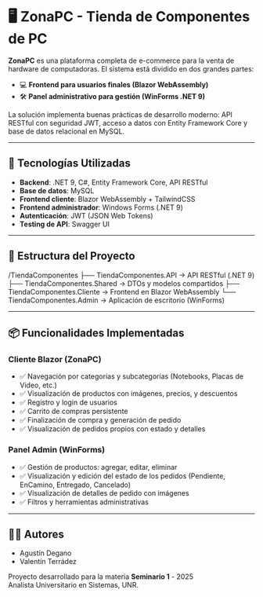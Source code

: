 # 🖥️ ZonaPC - Tienda de Componentes de PC

**ZonaPC** es una plataforma completa de e-commerce para la venta de hardware de computadoras. El sistema está dividido en dos grandes partes:

- 💻 **Frontend para usuarios finales (Blazor WebAssembly)**
- 🛠️ **Panel administrativo para gestión (WinForms .NET 9)**

La solución implementa buenas prácticas de desarrollo moderno: API RESTful con seguridad JWT, acceso a datos con Entity Framework Core y base de datos relacional en MySQL.

---

## 🚀 Tecnologías Utilizadas

- **Backend**: .NET 9, C#, Entity Framework Core, API RESTful
- **Base de datos**: MySQL
- **Frontend cliente**: Blazor WebAssembly + TailwindCSS
- **Frontend administrador**: Windows Forms (.NET 9)
- **Autenticación**: JWT (JSON Web Tokens)
- **Testing de API**: Swagger UI

---

## 🧩 Estructura del Proyecto

/TiendaComponentes
├── TiendaComponentes.API → API RESTful (.NET 9)
├── TiendaComponentes.Shared → DTOs y modelos compartidos
├── TiendaComponentes.Cliente → Frontend en Blazor WebAssembly
└── TiendaComponentes.Admin → Aplicación de escritorio (WinForms)

---

## 📦 Funcionalidades Implementadas

### Cliente Blazor (ZonaPC)
- ✅ Navegación por categorías y subcategorías (Notebooks, Placas de Video, etc.)
- ✅ Visualización de productos con imágenes, precios, y descuentos
- ✅ Registro y login de usuarios
- ✅ Carrito de compras persistente
- ✅ Finalización de compra y generación de pedido
- ✅ Visualización de pedidos propios con estado y detalles

### Panel Admin (WinForms)
- ✅ Gestión de productos: agregar, editar, eliminar
- ✅ Visualización y edición del estado de los pedidos (Pendiente, EnCamino, Entregado, Cancelado)
- ✅ Visualización de detalles de pedido con imágenes
- ✅ Filtros y herramientas administrativas

---

## 👨‍💻 Autores

- Agustín Degano  
- Valentín Terrádez  

Proyecto desarrollado para la materia **Seminario 1** - 2025  
Analista Universitario en Sistemas, UNR.
